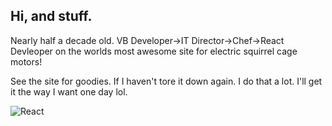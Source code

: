 ## Hi, and stuff.
Nearly half a decade old.
VB Developer->IT Director->Chef->React Devleoper on the worlds most awesome site for electric squirrel cage motors!

See the site for goodies. If I haven't tore it down again. I do that a lot. I'll get it the way I want one day lol.

![React](https://img.shields.io/badge/-React-black?&logo=react)
<!--
**veronicahodo/veronicahodo** is a ✨ _special_ ✨ repository because its `README.md` (this file) appears on your GitHub profile.

Here are some ideas to get you started:

- 🔭 I’m currently working on ...
- 🌱 I’m currently learning ...
- 👯 I’m looking to collaborate on ...
- 🤔 I’m looking for help with ...
- 💬 Ask me about ...
- 📫 How to reach me: ...
- 😄 Pronouns: ...
- ⚡ Fun fact: ...
-->
